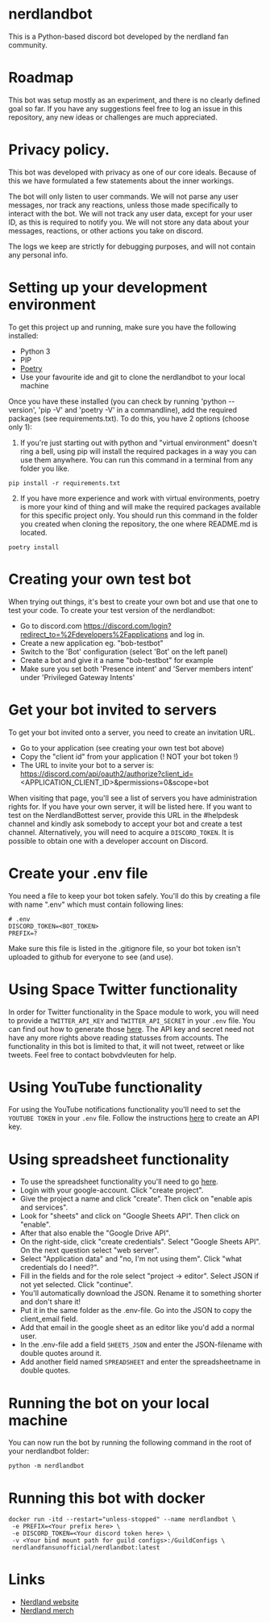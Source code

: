 # nerdlandbot
This is a Python-based discord bot developed by the nerdland fan community.

# Roadmap
This bot was setup mostly as an experiment, and there is no clearly defined goal so far.
If you have any suggestions feel free to log an issue in this repository, any new ideas or challenges are much appreciated.

# Privacy policy.
This bot was developed with privacy as one of our core ideals.
Because of this we have formulated a few statements about the inner workings.

The bot will only listen to user commands. 
We will not parse any user messages, nor track any reactions, unless those made specifically to interact with the bot.
We will not track any user data, except for your user ID, as this is required to notify you.
We will not store any data about your messages, reactions, or other actions you take on discord.

The logs we keep are strictly for debugging purposes, and will not contain any personal info.

# Setting up your development environment
To get this project up and running, make sure you have the following installed:
- Python 3
- PIP
- [Poetry](https://python-poetry.org/docs/#installation)
- Use your favourite ide and git to clone the nerdlandbot to your local machine

Once you have these installed (you can check by running 'python --version', 'pip -V' and 'poetry -V' in a commandline), add the required packages (see requirements.txt). To do this, you have 2 options (choose only 1):

1. If you're just starting out with python and "virtual environment" doesn't ring a bell, using pip will install the required packages in a way you can use them anywhere. You can run this command in a terminal from any folder you like.
```
pip install -r requirements.txt
```

2. If you have more experience and work with virtual environments, poetry is more your kind of thing and will make the required packages available for this specific project only. You should run this command in the folder you created when cloning the repository, the one where README.md is located.
```
poetry install
```

# Creating your own test bot
When trying out things, it's best to create your own bot and use that one to test your code. To create your test version of the nerdlandbot:
- Go to discord.com https://discord.com/login?redirect_to=%2Fdevelopers%2Fapplications and log in.
- Create a new application eg. "bob-testbot"
- Switch to the 'Bot' configuration (select 'Bot' on the left panel)
- Create a bot and give it a name "bob-testbot" for example
- Make sure you set both 'Presence intent' and 'Server members intent' under 'Privileged Gateway Intents'

# Get your bot invited to servers
To get your bot invited onto a server, you need to create an invitation URL.
- Go to your application (see creating your own test bot above)
- Copy the "client id" from your application (! NOT your bot token !)
- The URL to invite your bot to a server is: https://discord.com/api/oauth2/authorize?client_id=<APPLICATION_CLIENT_ID>&permissions=0&scope=bot

When visiting that page, you'll see a list of servers you have administration rights for. If you have your own server, it will be listed here. 
If you want to test on the NerdlandBottest server, provide this URL in the #helpdesk channel and kindly ask somebody to accept your bot and create a test channel.
Alternatively, you will need to acquire a `DISCORD_TOKEN`. It is possible to obtain one with a developer account on Discord.

# Create your .env file
You need a file to keep your bot token safely. You'll do this by creating a file with name ".env" which must contain following lines:
```
# .env
DISCORD_TOKEN=<BOT_TOKEN>
PREFIX=?
```
Make sure this file is listed in the .gitignore file, so your bot token isn't uploaded to github for everyone to see (and use).

# Using Space Twitter functionality
In order for Twitter functionality in the Space module to work, you will need to provide a `TWITTER_API_KEY` and `TWITTER_API_SECRET` in your `.env` file. You can find out how to generate those [here](https://www.einfachub.com/blog/twitter-api-key/). The API key and secret need not have any more rights above reading statusses from accounts. The functionality in this bot is limited to that, it will not tweet, retweet or like tweets. Feel free to contact bobvdvleuten for help.

# Using YouTube functionality 

For using the YouTube notifications functionality you'll need to set the `YOUTUBE TOKEN` in your `.env` file. Follow the instructions [here](https://developers.google.com/youtube/registering_an_application) to create an API key.


# Using spreadsheet functionality

* To use the spreadsheet functionality you'll need to go [here](https://console.developers.google.com/?hl=nl).  
* Login with your google-account. Click "create project".  
* Give the project a name and click "create". Then click on "enable apis and services".  
* Look for "sheets" and click on "Google Sheets API". Then click on "enable". 
* After that also enable the "Google Drive API".   
* On the right-side, click "create credentials". Select "Google Sheets API". On the next question select "web server".  
* Select "Application data" and "no, I'm not using them". Click "what credentials do I need?".  
* Fill in the fields and for the role select "project -> editor". Select JSON if not yet selected. Click "continue".  
* You'll automatically download the JSON. Rename it to something shorter and don't share it!  
* Put it in the same folder as the .env-file. Go into the JSON to copy the client_email field.  
* Add that email in the google sheet as an editor like you'd add a normal user.  
* In the .env-file add a field `SHEETS_JSON` and enter the JSON-filename with double quotes around it.  
* Add another field named `SPREADSHEET` and enter the spreadsheetname in double quotes. 


# Running the bot on your local machine
You can now run the bot by running the following command in the root of your nerdlandbot folder:
```
python -m nerdlandbot
```



# Running this bot with docker

```
docker run -itd --restart="unless-stopped" --name nerdlandbot \
 -e PREFIX=<Your prefix here> \
 -e DISCORD_TOKEN=<Your discord token here> \
 -v <Your bind mount path for guild configs>:/GuildConfigs \
 nerdlandfansunofficial/nerdlandbot:latest
```

# Links
* [Nerdland website](https://nerdland.be)
* [Nerdland merch](https://www.mistert.be/nerdland)
